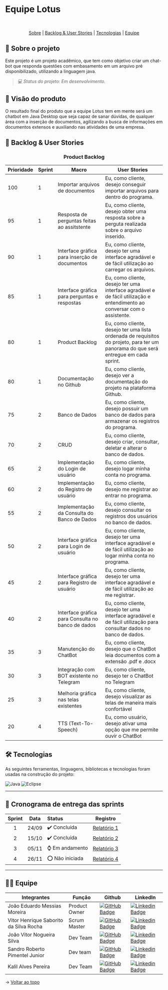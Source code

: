 # Equipe Lotus

<br id="topo">
<p align="center">
    <a href="#sobre">Sobre</a>  |  
    <a href="#backlog">Backlog & User Stories</a>  |  
    <a href="#tecnologias">Tecnologias</a>  |  
    <a href="#equipe">Equipe</a>
</p>

<span id="sobre">
 
## 📄 Sobre o projeto 
Este projeto é um projeto acadêmico, que tem como objetivo criar um chat-bot que responda questões com embasamento em um arquivo pré disponibilizado, utilizando a linguagem java. 

> _💻 Status do projeto: Em desenvolvimento._

## 📌 Visão do produto
O resultado final do produto que a equipe Lotus tem em mente será um chatbot em Java Desktop que seja capaz de sanar dúvidas, de qualquer área com a inserção de documentos, agilizando a busca de informações em documentos extensos e auxiliando nas atividades de uma empresa.

<span id="backlog">

## 🎯 Backlog & User Stories
<div align="center">

### Product Backlog
    
|Prioridade|Sprint|Macro|User Stories|
|----------|------|----|-------------|
|100|1| Importar arquivos de documentos|Eu, como cliente, desejo conseguir importar arquivos para dentro do programa.|
|95|1|Resposta de perguntas feitas ao assitstente| Eu, como cliente, desejo obter uma resposta sobre a perguta realizada sobre o arquivo inserido.|
|90|1|Interface gráfica para inserção de documentos| Eu, como cliente, desejo ter uma interface agradável e de fácil utilização ao carregar os arquivos.|
|85|1|Interface gráfica para perguntas e respostas|Eu, como cliente, desejo ter uma interface agradável e de fácil utilização e entendimento ao conversar com o assistente.|
|80|1|Product Backlog|Eu, como cliente, desejo ter uma lista ordenada de requisitos do projeto, para ter um panorama do que será entregue em cada sprint.|
|80|1|Documentação no Github|Eu, como cliente, desejo ver a documentação do projeto na plataforma Github.|
|75|2|Banco de Dados|Eu, como cliente, desejo possuir um banco de dados para armazenar os registros do programa.|
|70|2|CRUD|Eu, como cliente, desejo criar, consultar, deletar e alterar o banco de dados.|
|65|2|Implementação do Login de usuário|Eu, como cliente, desejo logar minha conta no programa.|
|60|2|Implementação do Registro de usuário|Eu, como cliente, desejo me registrar ao entrar no programa.|
|55|2|Implementação da Consulta do Banco de Dados|Eu, como cliente, desejo consultar os registros dos usuários no banco de dados.|
|50|2|Interface gráfica para Login de usuário|Eu, como cliente, desejo ter uma interface agradável e de fácil utilização ao logar minha conta no programa.|
|45|2|Interface gráfica para Registro de usuário|Eu, como cliente, desejo ter uma interface agradável e de fácil utilização ao me registrar.|
|40|2|Interface gráfica para Consulta no banco de dados|Eu, como cliente, desejo ter uma interface agradável e de fácil utilização para consultar dados no banco de dados.|
|35|3|Manutenção do ChatBot|Eu, como cliente, desejo que o ChatBot leia documentos com a extensão .pdf e .docx|
|30|3|Integração com BOT existente no Telegram|Eu, como cliente, desejo ter o ChatBot no Telegram|
|25|3|Melhoria gráfica nas telas existentes|Eu, como cliente, desejo visualizar as telas de maneira mais confortável|
|20|4|TTS (Text-To-Speech)|Eu, como usuário, desejo ativar uma opção que me permite ouvir o ChatBot|

</div>
<span id="tecnologias">

## 🛠️ Tecnologias

As seguintes ferramentas, linguagens, bibliotecas e tecnologias foram usadas na construção do projeto:

![Java](https://img.shields.io/badge/java-%23ED8B00.svg?style=for-the-badge&logo=openjdk&logoColor=white)
![Eclipse](https://img.shields.io/badge/Eclipse-FE7A16.svg?style=for-the-badge&logo=Eclipse&logoColor=white)

---

## 📆 Cronograma de entrega das sprints

| Sprint | Data | Status | Registro |
|:--:|:----------:|:----------------|:-------------------------------------------------:|
| 1 | 24/09 | ✔️ Concluída | [Relatório 1](https://github.com/VituuSaborito/Lotus/tree/Sprint-1) |
| 2 | 15/10 | ✔️ Concluída | [Relatório 2](https://github.com/VituuSaborito/Lotus/tree/Sprint-2) |
| 3 | 05/11 | ⌚ Em andamento | [Relatório 3](https://github.com/VituuSaborito/Lotus) |
| 4 | 26/11 | ⭕ Não iniciada | [Relatório 4](https://github.com/VituuSaborito/Lotus) |

---

<span id="equipe">

## 👨‍💻 Equipe
|Integrantes|Função|Github|LinkedIn|
| --------- | ---- | ---- |--------|
|João Eduardo Messias Moreira|Product Owner| [![GitHub Badge](https://img.shields.io/badge/joao--eduardo17-111217?style=flat-square&logo=github&logoColor=white)](https://github.com/joao-eduardo17)|[![Linkedin Badge](https://img.shields.io/badge/Linkedin-blue?style=flat-square&logo=Linkedin&logoColor=white)](https://www.linkedin.com/in/joão-eduardo-messias-a3019125b/)|
|Vitor Henrique Saborito da Silva Rocha|Scrum Master|[![GitHub Badge](https://img.shields.io/badge/VituuSaborito-111217?style=flat-square&logo=github&logoColor=white)](https://github.com/VituuSaborito)| [![Linkedin Badge](https://img.shields.io/badge/Linkedin-blue?style=flat-square&logo=Linkedin&logoColor=white)](https://br.linkedin.com/in/vitor-henrique-saborito-216219268)|
|João Vitor Nogueira Silva|Dev Team|[![GitHub Badge](https://img.shields.io/badge/JoViHamets-111217?style=flat-square&logo=github&logoColor=white)](https://github.com/JoViHamets)|[![Linkedin Badge](https://img.shields.io/badge/Linkedin-blue?style=flat-square&logo=Linkedin&logoColor=white)](https://br.linkedin.com/in/joão-vitor-bab504279/)|
|Sandro Roberto Pimentel Junior|Dev team|[![GitHub Badge](https://img.shields.io/badge/Sandro--Pimentel-111217?style=flat-square&logo=github&logoColor=white)](https://github.com/Sandro-Pimentel)|[![Linkedin Badge](https://img.shields.io/badge/Linkedin-blue?style=flat-square&logo=Linkedin&logoColor=white)](https://br.linkedin.com/in/sandro-roberto-pimentel-junior-1287a3254)|
|Kalil Alves Pereira|Dev Team|[![GitHub Badge](https://img.shields.io/badge/kalil004-111217?style=flat-square&logo=github&logoColor=white)](https://github.com/kalil004)|[![Linkedin Badge](https://img.shields.io/badge/Linkedin-blue?style=flat-square&logo=Linkedin&logoColor=white)](https://www.linkedin.com/in/kalil-alves-381633270/)|

→ [Voltar ao topo](#topo)
